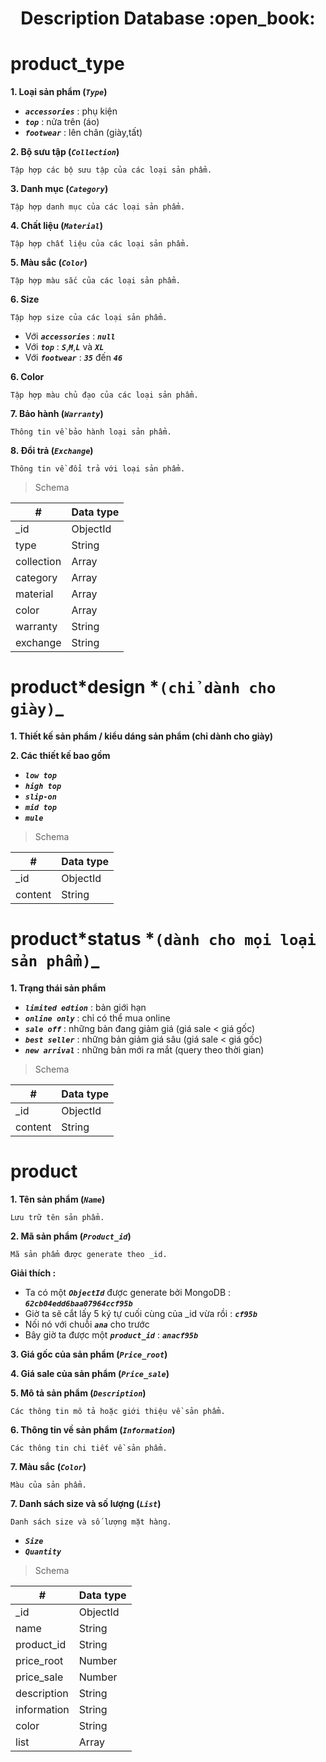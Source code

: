 <h1 align="center">Description Database :open_book:</h1>

# product_type

**1. Loại sản phẩm (_*`Type`*_)**

- _**`accessories`**_ : phụ kiện
- _**`top`**_ : nửa trên (áo)
- _**`footwear`**_ : lên chân (giày,tất)

**2. Bộ sưu tập (_*`Collection`*_)**

    Tập hợp các bộ sưu tập của các loại sản phẩm.

**3. Danh mục (_*`Category`*_)**

    Tập hợp danh mục của các loại sản phẩm.

**4. Chất liệu (_*`Material`*_)**

    Tập hợp chất liệu của các loại sản phẩm.

**5. Màu sắc (_*`Color`*_)**

    Tập hợp màu sắc của các loại sản phẩm.

**6. Size**

    Tập hợp size của các loại sản phẩm.

- Với **_`accessories`_** : **_`null`_**
- Với **_`top`_** : **_`S`_**,**_`M`_**,**_`L`_** và **_`XL`_**
- Với **_`footwear`_** : **_`35`_** đến **_`46`_**

**6. Color**

    Tập hợp màu chủ đạo của các loại sản phẩm.

**7. Bảo hành (_*`Warranty`*_)**

    Thông tin về bảo hành loại sản phẩm.

**8. Đổi trả (_*`Exchange`*_)**

    Thông tin về đổi trả với loại sản phẩm.

> Schema

| #          | Data type |
| ---------- | --------- |
| \_id       | ObjectId  |
| type       | String    |
| collection | Array     |
| category   | Array     |
| material   | Array     |
| color      | Array     |
| warranty   | String    |
| exchange   | String    |

# product*design *`(chỉ dành cho giày)`\_

**1. Thiết kế sản phẩm / kiểu dáng sản phẩm (chỉ dành cho giày)**

**2. Các thiết kế bao gồm**

- _**`low top`**_
- _**`high top`**_
- _**`slip-on`**_
- _**`mid top`**_
- _**`mule`**_

> Schema

| #       | Data type |
| ------- | --------- |
| \_id    | ObjectId  |
| content | String    |

# product*status *`(dành cho mọi loại sản phẩm)`\_

**1. Trạng thái sản phẩm**

- _**`limited edtion`**_ : bản giới hạn
- _**`online only`**_ : chỉ có thể mua online
- _**`sale off`**_ : những bản đang giảm giá (giá sale < giá gốc)
- _**`best seller`**_ : những bản giảm giá sâu (giá sale < giá gốc)
- _**`new arrival`**_ : những bản mới ra mắt (query theo thời gian)

> Schema

| #       | Data type |
| ------- | --------- |
| \_id    | ObjectId  |
| content | String    |

# product

**1. Tên sản phẩm (_*`Name`*_)**

    Lưu trữ tên sản phẩm.

**2. Mã sản phẩm (_*`Product_id`*_)**

    Mã sản phẩm được generate theo _id.

**Giải thích :**

- Ta có một _**`ObjectId`**_ được generate bởi MongoDB : _**`62cb04edd6baa07964ccf95b`**_
- Giờ ta sẽ cắt lấy 5 ký tự cuối cùng của \_id vừa rồi : _**`cf95b`**_
- Nối nó với chuỗi _**`ana`**_ cho trước
- Bây giờ ta được một _**`product_id`**_ : _**`anacf95b`**_

**3. Giá gốc của sản phẩm (_*`Price_root`*_)**

**4. Giá sale của sản phẩm (_*`Price_sale`*_)**

**5. Mô tả sản phẩm (_*`Description`*_)**

    Các thông tin mô tả hoặc giới thiệu về sản phẩm.

**6. Thông tin về sản phẩm (_*`Information`*_)**

    Các thông tin chi tiết về sản phẩm.

**7. Màu sắc (_*`Color`*_)**

    Màu của sản phẩm.

**7. Danh sách size và số lượng (_*`List`*_)**

    Danh sách size và số lượng mặt hàng.

- _**`Size`**_
- _**`Quantity`**_

> Schema

| #           | Data type |
| ----------- | --------- |
| \_id        | ObjectId  |
| name        | String    |
| product_id  | String    |
| price_root  | Number    |
| price_sale  | Number    |
| description | String    |
| information | String    |
| color       | String    |
| list        | Array     |

<p style="padding : 1000px">1<p>
